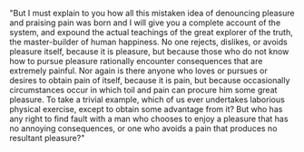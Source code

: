 "But I must explain to you how all this mistaken idea of denouncing pleasure and praising pain
was born and I will give you a complete account of the system, and expound the actual 
teachings of the great explorer of the truth, the master-builder of human happiness. 
No one rejects, dislikes, or avoids pleasure itself, because it is pleasure, but because 
those who do not know how to pursue pleasure rationally encounter consequences that are
extremely painful. Nor again is there anyone who loves or pursues or desires to obtain pain of 
itself, because it is pain, but because occasionally circumstances occur in which toil and 
pain can procure him some great pleasure. To take a trivial example, which of us ever 
undertakes laborious physical exercise, except to obtain some advantage from it? But who 
has any right to find fault with a man who chooses to enjoy a pleasure that has no 
annoying consequences, or one who avoids a pain that produces no resultant pleasure?"
